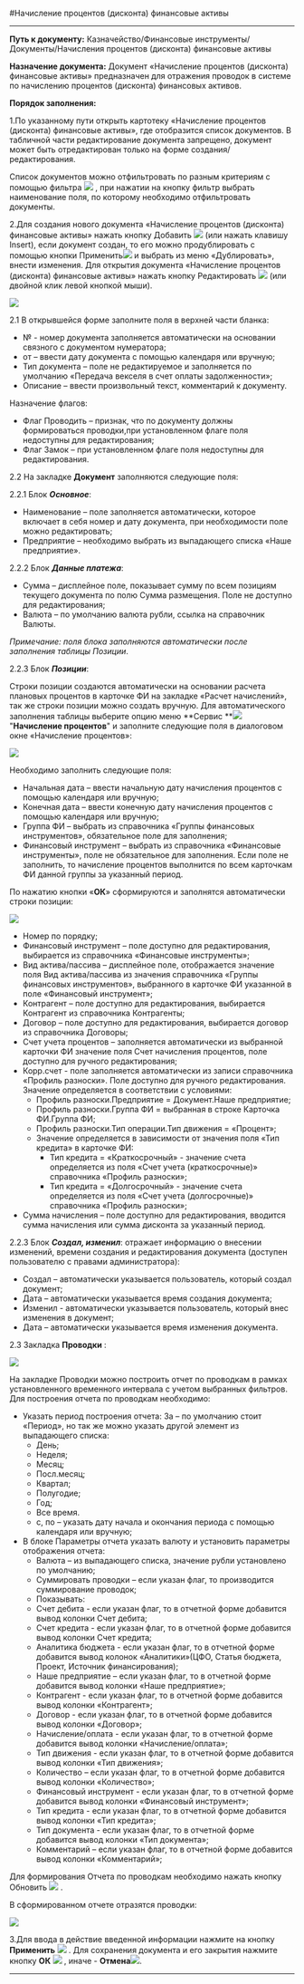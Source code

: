 ﻿#Начисление процентов (дисконта) финансовые активы


----------

**Путь к документу:** Казначейство/Финансовые инструменты/Документы/Начисления процентов (дисконта) финансовые активы
 
**Назначение документа:**  Документ «Начисление процентов (дисконта) финансовые активы» предназначен для отражения проводок в системе по начислению процентов (дисконта) финансовых активов. 

**Порядок заполнения:**

1.По указанному пути открыть картотеку «Начисление процентов (дисконта) финансовые активы», где отобразится список документов. В табличной части редактирование документа запрещено, документ может быть отредактирован только на форме создания/редактирования.

Список документов можно отфильтровать по разным критериям с помощью фильтра ![](topic:.AddFiles.Btn_Filter.png) , при нажатии на кнопку фильтр выбрать наименование поля, по которому необходимо отфильтровать документы.

2.Для создания нового документа «Начисление процентов (дисконта) финансовые активы» нажать кнопку Добавить ![](topic:.AddFiles.Btn_Add.png) (или нажать клавишу Insert), если документ создан, то его можно продублировать с помощью кнопки Применить![](topic:.AddFiles.Btn_OK.png)  и выбрать из меню «Дублировать», внести изменения. Для открытия документа «Начисление процентов (дисконта) финансовые активы»  нажать кнопку Редактировать ![](topic:.AddFiles.Btn_Edit.png)  (или двойной клик левой кнопкой мыши).

![](topic:.AddFiles.Screenshot_1988.jpg)

2.1 В открывшейся форме заполните поля в верхней части бланка:

*  № - номер документа заполняется автоматически на основании связного с документом нумератора;
* от – ввести дату документа с помощью календаря или вручную;
* Тип документа – поле не редактируемое и заполняется по умолчанию «Передача векселя в счет оплаты задолженности»;
* Описание – ввести произвольный текст, комментарий к документу.

Назначение флагов:

* Флаг Проводить – признак, что по документу должны формироваться проводки,при установленном флаге поля недоступны для редактирования;
* Флаг Замок – при установленном флаге поля недоступны для редактирования.

2.2 На закладке **Документ** заполняются следующие поля:
 
2.2.1 Блок ***Основное***:

* Наименование – поле заполняется автоматически, которое включает в себя номер и дату документа, при необходимости поле можно редактировать;
* Предприятие – необходимо выбрать из выпадающего списка «Наше предприятие».

2.2.2  Блок ***Данные платежа***:

* Сумма – дисплейное поле, показывает сумму по всем позициям текущего документа по полю Сумма размещения. Поле не доступно для редактирования;
* Валюта – по умолчанию валюта рубли, ссылка на справочник Валюты.

*Примечание: поля блока заполняются автоматически после заполнения таблицы Позиции*.

2.2.3  Блок ***Позиции***: 

Строки позиции создаются автоматически на основании расчета плановых процентов в карточке ФИ на закладке «Расчет начислений», так же строки позиции можно создать вручную. Для автоматического заполнения таблицы выберите опцию меню **Сервис **![](topic:.AddFiles.Btn_Services.png)  "**Начисление процентов**" и заполните следующие поля в диалоговом окне «Начисление процентов»:
 
![](topic:.AddFiles.Screenshot_1993.jpg)

Необходимо заполнить следующие поля:

* Начальная дата – ввести начальную дату начисления процентов с помощью календаря или вручную;
* Конечная дата – ввести конечную дату начисления процентов с помощью календаря или вручную;
* Группа ФИ – выбрать из справочника «Группы финансовых инструментов», обязательное поле для заполнения;
* Финансовый инструмент – выбрать из справочника «Финансовые инструменты», поле не обязательное для заполнения. Если поле не заполнить, то начисление процентов выполнится по всем карточкам ФИ данной группы за указанный период.

По нажатию кнопки «**ОК**» сформируются и заполнятся автоматически строки позиции:
 
![](topic:.AddFiles.Screenshot_1994.jpg)

* Номер по порядку;
* Финансовый инструмент – поле доступно для редактирования, выбирается из справочника «Финансовые инструменты»;
* Вид актива/пассива – дисплейное поле, отображается значение поля Вид актива/пассива из значения справочника «Группы финансовых инструментов», выбранного в карточке ФИ указанной в поле «Финансовый инструмент»;
* Контрагент – поле доступно для редактирования, выбирается Контрагент из справочника Контрагенты;
* Договор – поле доступно для редактирования, выбирается договор из справочника Договоры;
* Счет учета процентов – заполняется автоматически из выбранной карточки ФИ значение поля Счет начисления процентов, поле доступно для ручного редактирования;
* Корр.счет - поле заполняется автоматически из записи справочника «Профиль разноски». Поле доступно для ручного редактирования. Значение определяется в соответствии  с условиями:
    * Профиль разноски.Предприятие = Документ.Наше предприятие;
    * Профиль разноски.Группа ФИ = выбранная в строке Карточка ФИ.Группа ФИ;
    * Профиль разноски.Тип операции.Тип движения = «Процент»;
    * Значение определяется в зависимости от значения поля «Тип кредита» в карточке ФИ:
      * Тип кредита = «Краткосрочный» - значение счета определяется из поля «Счет учета (краткосрочные)» справочника «Профиль разноски»;
      * Тип кредита = «Долгосрочный» - значение счета определяется из поля «Счет учета (долгосрочные)» справочника «Профиль разноски»;
* Сумма начисления – поле доступно для редактирования, вводится сумма начисления или сумма дисконта за указанный период.
 
2.2.3  Блок ***Создал, изменил***:  отражает информацию о внесении изменений, времени создания и редактирования документа (доступен пользователю с правами администратора):

* Создал – автоматически указывается пользователь, который создал документ;
* Дата – автоматически указывается время создания документа;
* Изменил - автоматически указывается пользователь, который внес изменения в документ;
* Дата – автоматически указывается время изменения документа.


2.3 Закладка **Проводки** :

![](topic:.AddFiles.Screenshot_1989.jpg)

На закладке Проводки можно построить отчет по проводкам в рамках установленного временного интервала с учетом выбранных фильтров. Для построения отчета по проводкам необходимо:        
                                                                                                                                                                                                                                                                                                                
* Указать период построения отчета: За – по умолчанию стоит «Период», но так же можно указать другой элемент из выпадающего списка:
    * День;
    * Неделя;
    * Месяц;
    * Посл.месяц;
    * Квартал;
    * Полугодие;
    * Год;
    * Все время.
    * с, по  – указать дату начала и окончания периода с помощью календаря или вручную;
* В блоке Параметры отчета указать валюту и установить параметры отображения отчета:
    * Валюта – из выпадающего списка, значение рубли установлено по умолчанию;
    * Суммировать проводки – если указан флаг, то производится суммирование проводок;
    * Показывать:
     *  Счет дебита - если указан флаг, то в отчетной форме добавится вывод колонки Счет дебита;
     *  Счет кредита - если указан флаг, то в отчетной форме добавится вывод колонки Счет кредита;
     *  Аналитика бюджета - если указан флаг, то в отчетной форме добавится вывод колонок «Аналитики»(ЦФО, Статья бюджета, Проект, Источник финансирования);
     *  Наше предприятие – если указан флаг, то в отчетной форме добавится вывод колонки «Наше предприятие»;
     *  Контрагент - если указан флаг, то в отчетной форме добавится вывод колонки «Контрагент»;
     *  Договор - если указан флаг, то в отчетной форме добавится вывод колонки «Договор»;
     *  Начисление/оплата - если указан флаг, то в отчетной форме добавится вывод колонки «Начисление/оплата»;
     *  Тип движения - если указан флаг, то в отчетной форме добавится вывод колонки «Тип движения»;
     * Количество – если указан флаг, то в отчетной форме добавится вывод колонки «Количество»;
     * Финансовый инструмент - если указан флаг, то в отчетной форме добавится вывод колонки «Финансовый инструмент»;
     * Тип кредита - если указан флаг, то в отчетной форме добавится вывод колонки «Тип кредита»;
     * Тип документа - если указан флаг, то в отчетной форме добавится вывод колонки «Тип документа»;
     * Комментарий – если указан флаг, то в отчетной форме добавится вывод колонки «Комментарий»;

Для формирования Отчета по проводкам необходимо нажать кнопку Обновить ![](topic:.AddFiles.Btn_Refresh.png) .
 
В сформированном отчете отразятся проводки:

![](topic:.AddFiles.Screenshot_1990.jpg)

3.Для ввода в действие введенной информации нажмите на кнопку **Применить** ![](topic:.AddFiles.Btn_OK.png)  .
Для сохранения документа и его закрытия нажмите кнопку **ОК** ![](topic:.AddFiles.Btn_Post.png) , иначе  -  **Отмена**![](topic:.AddFiles.BtnCloseCancel.png).

------
